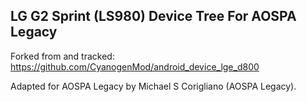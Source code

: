 LG G2 Sprint (LS980) Device Tree For AOSPA Legacy
-------------------------------------------------

Forked from and tracked: https://github.com/CyanogenMod/android_device_lge_d800

Adapted for AOSPA Legacy by Michael S Corigliano (AOSPA Legacy).

